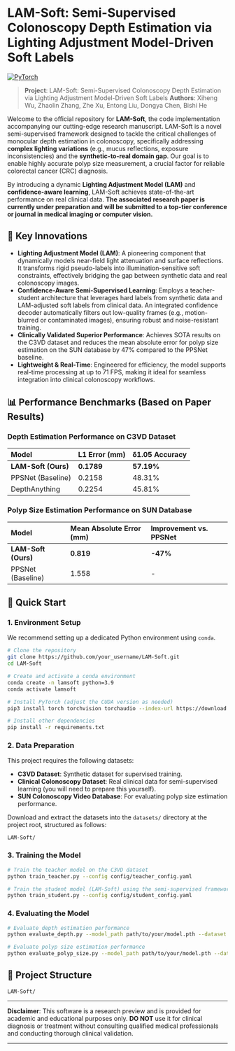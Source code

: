 # LAM-Soft: Semi-Supervised Colonoscopy Depth Estimation via Lighting Adjustment Model-Driven Soft Labels

[![PyTorch](https://img.shields.io/badge/PyTorch-2.0+-orange.svg)](https://pytorch.org/)

> **Project**: LAM-Soft: Semi-Supervised Colonoscopy Depth Estimation via Lighting Adjustment Model-Driven Soft Labels
> **Authors**: Xiheng Wu, Zhaolin Zhang, Zhe Xu, Entong Liu, Dongya Chen, Bishi He

Welcome to the official repository for **LAM-Soft**, the code implementation accompanying our cutting-edge research manuscript. LAM-Soft is a novel semi-supervised framework designed to tackle the critical challenges of monocular depth estimation in colonoscopy, specifically addressing **complex lighting variations** (e.g., mucus reflections, exposure inconsistencies) and the **synthetic-to-real domain gap**. Our goal is to enable highly accurate polyp size measurement, a crucial factor for reliable colorectal cancer (CRC) diagnosis.

By introducing a dynamic **Lighting Adjustment Model (LAM)** and **confidence-aware learning**, LAM-Soft achieves state-of-the-art performance on real clinical data. **The associated research paper is currently under preparation and will be submitted to a top-tier conference or journal in medical imaging or computer vision.**

## 🌟 Key Innovations

*   **Lighting Adjustment Model (LAM)**: A pioneering component that dynamically models near-field light attenuation and surface reflections. It transforms rigid pseudo-labels into illumination-sensitive soft constraints, effectively bridging the gap between synthetic data and real colonoscopy images.
*   **Confidence-Aware Semi-Supervised Learning**: Employs a teacher-student architecture that leverages hard labels from synthetic data and LAM-adjusted soft labels from clinical data. An integrated confidence decoder automatically filters out low-quality frames (e.g., motion-blurred or contaminated images), ensuring robust and noise-resistant training.
*   **Clinically Validated Superior Performance**: Achieves SOTA results on the C3VD dataset and reduces the mean absolute error for polyp size estimation on the SUN database by 47% compared to the PPSNet baseline.
*   **Lightweight & Real-Time**: Engineered for efficiency, the model supports real-time processing at up to 71 FPS, making it ideal for seamless integration into clinical colonoscopy workflows.

## 📊 Performance Benchmarks (Based on Paper Results)

### Depth Estimation Performance on C3VD Dataset

| Model | L1 Error (mm) | δ1.05 Accuracy |
| :--- | :--- | :--- |
| **LAM-Soft (Ours)** | **0.1789** | **57.19%** |
| PPSNet (Baseline) | 0.2158 | 48.31% |
| DepthAnything | 0.2254 | 45.81% |

### Polyp Size Estimation Performance on SUN Database

| Model | Mean Absolute Error (mm) | Improvement vs. PPSNet |
| :--- | :--- | :--- |
| **LAM-Soft (Ours)** | **0.819** | **-47%** |
| PPSNet (Baseline) | 1.558 | - |

## 🚀 Quick Start

### 1. Environment Setup

We recommend setting up a dedicated Python environment using `conda`.

```bash
# Clone the repository
git clone https://github.com/your_username/LAM-Soft.git
cd LAM-Soft

# Create and activate a conda environment
conda create -n lamsoft python=3.9
conda activate lamsoft

# Install PyTorch (adjust the CUDA version as needed)
pip3 install torch torchvision torchaudio --index-url https://download.pytorch.org/whl/cu118

# Install other dependencies
pip install -r requirements.txt
```

### 2. Data Preparation

This project requires the following datasets:
*   **C3VD Dataset**: Synthetic dataset for supervised training.
*   **Clinical Colonoscopy Dataset**: Real clinical data for semi-supervised learning (you will need to prepare this yourself).
*   **SUN Colonoscopy Video Database**: For evaluating polyp size estimation performance.

Download and extract the datasets into the `datasets/` directory at the project root, structured as follows:
```
LAM-Soft/
```

### 3. Training the Model

```bash
# Train the teacher model on the C3VD dataset
python train_teacher.py --config config/teacher_config.yaml

# Train the student model (LAM-Soft) using the semi-supervised framework
python train_student.py --config config/student_config.yaml
```

### 4. Evaluating the Model

```bash
# Evaluate depth estimation performance
python evaluate_depth.py --model_path path/to/your/model.pth --dataset C3VD

# Evaluate polyp size estimation performance
python evaluate_polyp_size.py --model_path path/to/your/model.pth --dataset SUN
```

## 📁 Project Structure

```
LAM-Soft/
```

---

**Disclaimer**: This software is a research preview and is provided for academic and educational purposes only. **DO NOT** use it for clinical diagnosis or treatment without consulting qualified medical professionals and conducting thorough clinical validation.

---
